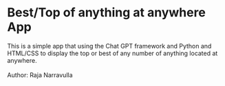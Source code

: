 
# Best/Top of anything at anywhere App
This is a simple app that using the Chat GPT framework and Python and HTML/CSS to display the top or best of any number of anything located at anywhere.
<br>
<br>
Author: Raja Narravulla
<br>
